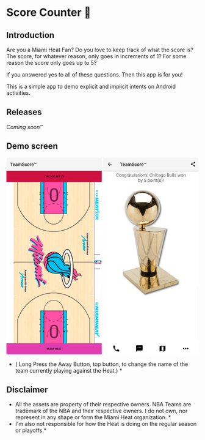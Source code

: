 # Score Counter 🏀

## Introduction

Are you a Miami Heat Fan?
Do you love to keep track of what the score is?
The score, for whatever reason, only goes in increments of 1?
For some reason the score only goes up to 5?

If you answered yes to all of these questions. Then this app is for you!

This is a simple app to demo explicit and implicit intents on Android activities.

## Releases
  *Coming soon*™️

## Demo screen
<p align="center">
  <img src="../Demo Screens/Score-Counter-1.jpg" width="250" title="MainActivity">
  <img src="../Demo Screens/Score-Counter-2.jpg" width="250" title="WinnerActivity">
</p>

* ( Long Press the Away Button, top button, to change the name of the team currently playing against the Heat.) *

## Disclaimer
* All the assets are property of their respective owners. NBA Teams are trademark of the NBA and their respective owners. I do not own, nor represent in any shape or form the Miami Heat organization. *
* I'm also not responsible for how the Heat is doing on the regular season or playoffs.*
 
